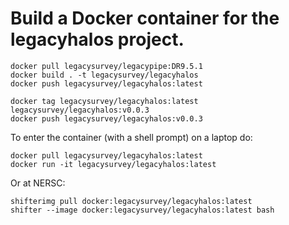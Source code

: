 Build a Docker container for the legacyhalos project.
=====================================================

```
docker pull legacysurvey/legacypipe:DR9.5.1
docker build . -t legacysurvey/legacyhalos
docker push legacysurvey/legacyhalos:latest

docker tag legacysurvey/legacyhalos:latest legacysurvey/legacyhalos:v0.0.3
docker push legacysurvey/legacyhalos:v0.0.3
```

To enter the container (with a shell prompt) on a laptop do:
```
docker pull legacysurvey/legacyhalos:latest
docker run -it legacysurvey/legacyhalos:latest
```

Or at NERSC:
```
shifterimg pull docker:legacysurvey/legacyhalos:latest
shifter --image docker:legacysurvey/legacyhalos:latest bash
```
